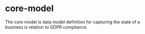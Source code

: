 # core-model
The core model is data model definition for capturing the state of a business is relation to GDPR compliance.
